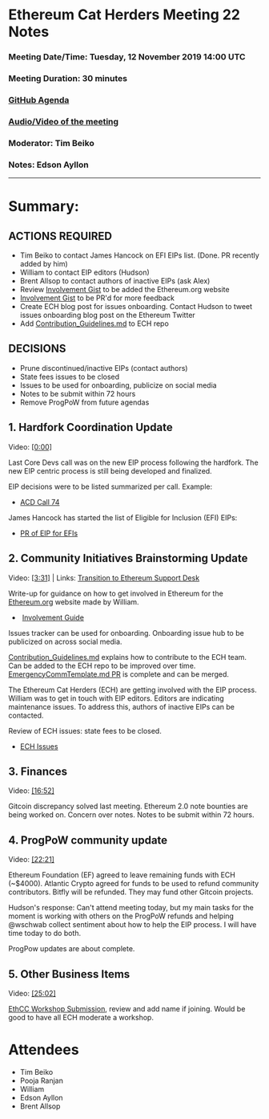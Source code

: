 
# Ethereum Cat Herders Meeting 22 Notes


### Meeting Date/Time: Tuesday, 12 November 2019 14:00 UTC
### Meeting Duration: 30 minutes
### [GitHub Agenda](https://github.com/ethereum-cat-herders/PM/issues/95)
### [Audio/Video of the meeting](https://www.youtube.com/watch?v=BzvSdU3MyGs)
### Moderator: Tim Beiko
### Notes: Edson Ayllon

-----------------------------

# **Summary:**


## **ACTIONS REQUIRED**

- Tim Beiko to contact James Hancock on EFI EIPs list. (Done. PR recently added by him)
- William to contact EIP editors (Hudson)
- Brent Allsop to contact authors of inactive EIPs (ask Alex)
- Review [Involvement Gist](https://gist.github.com/wschwab/6434e633af485475674031360018ef16) to be added the Ethereum.org website 
- [Involvement Gist](https://gist.github.com/wschwab/6434e633af485475674031360018ef16) to be PR'd for more feedback
- Create ECH blog post for issues onboarding. Contact Hudson to tweet issues onboarding blog post on the Ethereum Twitter
- Add [Contribution_Guidelines.md](https://docs.google.com/document/d/1ErKyuxWtu1mw_mRVO5luu00K08m4ou5KEAAdz0Ifgwc/edit#) to ECH repo

## **DECISIONS**

- Prune discontinued/inactive EIPs (contact authors)
- State fees issues to be closed 
- Issues to be used for onboarding, publicize on social media
- Notes to be submit within 72 hours
- Remove ProgPoW from future agendas


## 1. Hardfork Coordination Update

Video: [[0:00]](https://youtu.be/BzvSdU3MyGs)

Last Core Devs call was on the new EIP process following the hardfork. The new EIP centric process is still being developed and finalized. 

EIP decisions were to be listed summarized per call. Example: 
- [ACD Call 74]( https://github.com/ethereum/pm/blob/master/All%20Core%20Devs%20Meetings/Meeting%2074.md )

James Hancock has started the list of Eligible for Inclusion (EFI) EIPs:
- [PR of EIP for EFIs](https://github.com/ethereum/EIPs/pull/2378)


## 2. Community Initiatives Brainstorming Update

Video: [[3:31]](https://youtu.be/BzvSdU3MyGs?t=211) | Links: [Transition to Ethereum Support Desk]( https://docs.google.com/document/d/1T9OiuFWakNgdFb1XcYIfNeSgIh4U2C2RWfgWYRa9NEw/edit )


Write-up for guidance on how to get involved in Ethereum for the [Ethereum.org](https://ethereum.org/) website made by William. 
-  [Involvement Guide](https://gist.github.com/wschwab/6434e633af485475674031360018ef16 )

Issues tracker can be used for onboarding. Onboarding issue hub to be publicized on across social media.

[Contribution_Guidelines.md](https://docs.google.com/document/d/1ErKyuxWtu1mw_mRVO5luu00K08m4ou5KEAAdz0Ifgwc/edit#) explains how to contribute to the ECH team. Can be added to the ECH repo to be improved over time. [EmergencyCommTemplate.md PR](https://github.com/ethereum-cat-herders/PM/pull/76) is complete and can be merged. 

The Ethereum Cat Herders (ECH) are getting involved with the EIP process. William was to get in touch with EIP editors. Editors are indicating maintenance issues. To address this, authors of inactive EIPs can be contacted. 

Review of ECH issues: state fees to be closed. 
- [ECH Issues]( https://github.com/ethereum-cat-herders/PM/issues )


## 3. Finances

Video: [[16:52]](https://youtu.be/BzvSdU3MyGs?t=1012)

Gitcoin discrepancy solved last meeting. Ethereum 2.0 note bounties are being worked on. Concern over notes. Notes to be submit within 72 hours.

## 4. ProgPoW community update

Video: [[22:21]](https://youtu.be/BzvSdU3MyGs?t=1341)

Ethereum Foundation (EF) agreed to leave remaining funds with ECH (~$4000). Atlantic Crypto agreed for funds to be used to refund community contributors. Bitfly will be refunded. They may fund other Gitcoin projects.

Hudson's response: Can't attend meeting today, but my main tasks for the moment is working with others on the ProgPoW refunds and helping @wschwab collect sentiment about how to help the EIP process. I will have time today to do both.

ProgPow updates are about complete.

## 5. Other Business Items

Video: [[25:02]](https://youtu.be/BzvSdU3MyGs?t=1502)

[EthCC Workshop Submission](https://docs.google.com/document/d/1ErKyuxWtu1mw_mRVO5luu00K08m4ou5KEAAdz0Ifgwc/edit), review and add name if joining. Would be good to have all ECH moderate a workshop.



# Attendees

- Tim Beiko
- Pooja Ranjan
- William
- Edson Ayllon
- Brent Allsop
